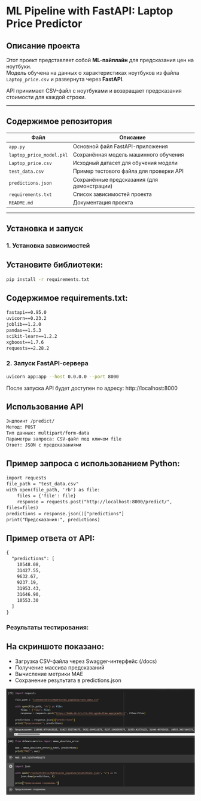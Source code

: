 # ML Pipeline with FastAPI: Laptop Price Predictor

## Описание проекта

Этот проект представляет собой **ML-пайплайн** для предсказания цен на ноутбуки.  
Модель обучена на данных о характеристиках ноутбуков из файла `Laptop_price.csv` и развернута через **FastAPI**.

API принимает CSV-файл с ноутбуками и возвращает предсказания стоимости для каждой строки.

---

## Содержимое репозитория

| Файл | Описание |
|------|----------|
| `app.py` | Основной файл FastAPI-приложения |
| `laptop_price_model.pkl` | Сохранённая модель машинного обучения |
| `Laptop_price.csv` | Исходный датасет для обучения модели |
| `test_data.csv` | Пример тестового файла для проверки API |
| `predictions.json` | Сохранённые предсказания (для демонстрации) |
| `requirements.txt` | Список зависимостей проекта |
| `README.md` | Документация проекта |

---

## Установка и запуск

### 1. Установка зависимостей

## Установите библиотеки:

```bash
pip install -r requirements.txt

```

## Содержимое requirements.txt:
```
fastapi==0.95.0
uvicorn==0.23.2
joblib==1.2.0
pandas==1.5.3
scikit-learn==1.2.2
xgboost==1.7.6
requests==2.28.2
```
### 2. Запуск FastAPI-сервера

```bash
uvicorn app:app --host 0.0.0.0 --port 8000
```
После запуска API будет доступен по адресу:
http://localhost:8000

## Использование API
```
Эндпоинт /predict/
Метод: POST
Тип данных: multipart/form-data
Параметры запроса: CSV-файл под ключом file
Ответ: JSON с предсказаниями
```
## Пример запроса с использованием Python:
```
import requests
file_path = "test_data.csv"
with open(file_path, 'rb') as file:
    files = {'file': file}
    response = requests.post("http://localhost:8000/predict/", files=files)
predictions = response.json()["predictions"]
print("Предсказания:", predictions)
```

## Пример ответа от API:
```
{
  "predictions": [
    10548.08,
    31427.55,
    9632.67,
    9237.19,
    31953.43,
    31646.90,
    10553.30
  ]
}
```

### Результаты тестирования:

## На скриншоте показано:

- Загрузка CSV-файла через Swagger-интерфейс (/docs)
- Получение массива предсказаний
- Вычисление метрики MAE
- Сохранение результата в predictions.json

![Скриншот работы](123.png)

